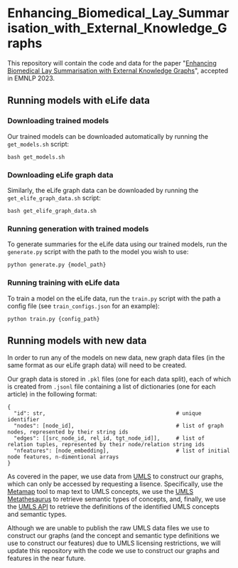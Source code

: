 # Enhancing_Biomedical_Lay_Summarisation_with_External_Knowledge_Graphs

This repository will contain the code and data for the paper "[Enhancing Biomedical Lay Summarisation with External Knowledge Graphs](https://arxiv.org/abs/2310.15702)", accepted in EMNLP 2023.

## Running models with eLife data

### Downloading trained models
Our trained models can be downloaded automatically by running the `get_models.sh` script:

```
bash get_models.sh
```

### Downloading eLife graph data
Similarly, the eLife graph data can be downloaded by running the `get_elife_graph_data.sh` script:

```
bash get_elife_graph_data.sh
```

### Running generation with trained models

To generate summaries for the eLife data using our trained models, run the `generate.py` script with the path to the model you wish to use:

```
python generate.py {model_path}
```

### Running training with eLife data
To train a model on the eLife data, run the `train.py` script with the path a config file (see `train_configs.json` for an example):

```
python train.py {config_path}
```

## Running models with new data

In order to run any of the models on new data, new graph data files (in the same format as our eLife graph data) will need to be created.

Our graph data is stored in `.pkl` files (one for each data split), each of which is created from `.jsonl` file containing a list of dictionaries (one for each article) in the following format:

```
{
  "id": str,                                         # unique identifier
  "nodes": [node_id],                                # list of graph nodes, represented by their string ids
  "edges": [[src_node_id, rel_id, tgt_node_id]],     # list of relation tuples, represented by their node/relation string ids 
  "nfeatures": [node_embedding],                     # list of initial node features, n-dimentional arrays
}
```

As covered in the paper, we use data from [UMLS](https://www.nlm.nih.gov/research/umls/index.html) to construct our graphs, which can only be accessed by requesting a lisence. Specifically, use the [Metamap](https://metamap.nlm.nih.gov/) tool to map text to UMLS concepts, we use the [UMLS Metathesaurus](https://www.nlm.nih.gov/research/umls/knowledge_sources/metathesaurus/index.html) to retrieve semantic types of concepts, and, finally, we use the [UMLS API](https://documentation.uts.nlm.nih.gov/rest/home.html) to retrieve the definitions of the identified UMLS concepts and semantic types.

Although we are unable to publish the raw UMLS data files we use to construct our graphs (and the concept and semantic type definitions we use to construct our features) due to UMLS licensing restrictions, we will update this repository with the code we use to construct our graphs and features in the near future.
